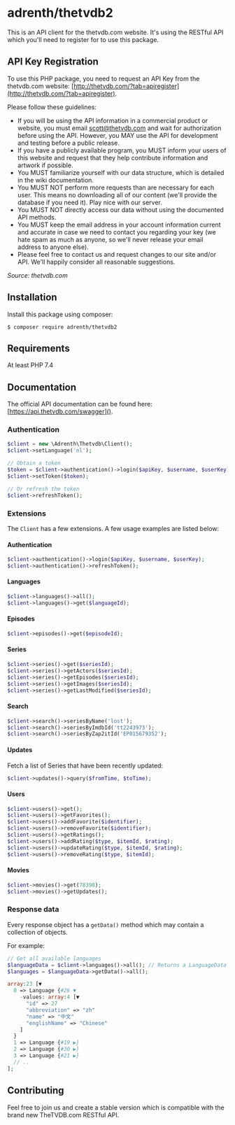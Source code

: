 # adrenth/thetvdb2

This is an API client for the thetvdb.com website. It's using the RESTful API which you'll need to register for to use this package.

## API Key Registration

To use this PHP package, you need to request an API Key from the thetvdb.com website: [http://thetvdb.com/?tab=apiregister](http://thetvdb.com/?tab=apiregister).

Please follow these guidelines:

* If you will be using the API information in a commercial product or website, you must email [scott@thetvdb.com](mailto:scott@thetvdb.com) and wait for authorization before using the API. However, you MAY use the API for development and testing before a public release.
* If you have a publicly available program, you MUST inform your users of this website and request that they help contribute information and artwork if possible.
* You MUST familiarize yourself with our data structure, which is detailed in the wiki documentation.
* You MUST NOT perform more requests than are necessary for each user. This means no downloading all of our content (we'll provide the database if you need it). Play nice with our server.
* You MUST NOT directly access our data without using the documented API methods.
* You MUST keep the email address in your account information current and accurate in case we need to contact you regarding your key (we hate spam as much as anyone, so we'll never release your email address to anyone else).
* Please feel free to contact us and request changes to our site and/or API. We'll happily consider all reasonable suggestions.

*Source: thetvdb.com*

## Installation

Install this package using composer:

```
$ composer require adrenth/thetvdb2
```

## Requirements

At least PHP 7.4

## Documentation

The official API documentation can be found here: [https://api.thetvdb.com/swagger]().

### Authentication

```php
$client = new \Adrenth\Thetvdb\Client();
$client->setLanguage('nl');

// Obtain a token
$token = $client->authentication()->login($apiKey, $username, $userKey);
$client->setToken($token);

// Or refresh the token
$client->refreshToken();
```

### Extensions

The `Client` has a few extensions. A few usage examples are listed below:

#### Authentication
```php
$client->authentication()->login($apiKey, $username, $userKey);
$client->authentication()->refreshToken();
```

#### Languages
```php
$client->languages()->all();
$client->languages()->get($languageId);
```

#### Episodes
```php
$client->episodes()->get($episodeId);
```

#### Series
```php
$client->series()->get($seriesId);
$client->series()->getActors($seriesId);
$client->series()->getEpisodes($seriesId);
$client->series()->getImages($seriesId);
$client->series()->getLastModified($seriesId);
```

#### Search
```php
$client->search()->seriesByName('lost');
$client->search()->seriesByImdbId('tt2243973');
$client->search()->seriesByZap2itId('EP015679352');
```

#### Updates

Fetch a list of Series that have been recently updated:

```php
$client->updates()->query($fromTime, $toTime);
```

#### Users

```php
$client->users()->get();
$client->users()->getFavorites();
$client->users()->addFavorite($identifier);
$client->users()->removeFavorite($identifier);
$client->users()->getRatings();
$client->users()->addRating($type, $itemId, $rating);
$client->users()->updateRating($type, $itemId, $rating);
$client->users()->removeRating($type, $itemId);
```

#### Movies

```php
$client->movies()->get(78398);
$client->movies()->getUpdates();
```

### Response data

Every response object has a `getData()` method which may contain a collection of objects.

For example:

```php
// Get all available languages
$languageData = $client->languages()->all(); // Returns a LanguageData instance
$languages = $languageData->getData()->all();

array:23 [▼
  0 => Language {#26 ▼
    -values: array:4 [▼
      "id" => 27
      "abbreviation" => "zh"
      "name" => "中文"
      "englishName" => "Chinese"
    ]
  }
  1 => Language {#19 ▶}
  2 => Language {#30 ▶}
  3 => Language {#21 ▶}
  // ..
];
```

## Contributing

Feel free to join us and create a stable version which is compatible with the brand new TheTVDB.com RESTful API.

